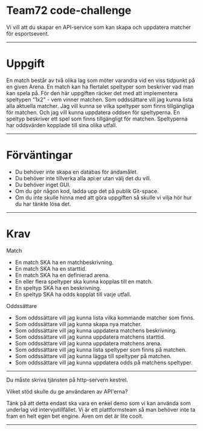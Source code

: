# Team72 code-challenge

Vi vill att du skapar en API-service som kan skapa och uppdatera matcher för esportsevent.

---
# Uppgift

En match består av två olika lag som möter varandra vid en viss tidpunkt på en given Arena.
En match kan ha flertalet speltyper som beskriver vad man kan spela på.  För den här uppgiften räcker det med att implementera speltypen "1x2" - vem vinner matchen.
Som oddssättare vill jag kunna lista alla aktuella matcher. Jag vill kunna se vilka speltyper som finns tillgängliga för matchen. Och jag vill kunna uppdatera oddsen för speltyperna.
En speltyp beskriver ett spel som finns tillgängligt för matchen. Speltyperna har oddsvärden kopplade till sina olika utfall.

---
# Förväntingar

- Du behöver inte skapa en databas för ändamålet.
- Du behöver inte tillverka alla api:er utan välj det du vill.
- Du behöver inget GUI.
- Om du gör någon kod, ladda upp det på publik Git-space.
- Om du inte skulle hinna med att göra uppgiften så skulle vi vilja hör hur du har tänkte lösa det.


---

# Krav
Match
- En match SKA ha en matchbeskrivning.
- En match SKA ha en starttid.
- En match SKA ha en definierad arena.
- En eller flera speltyper ska kunna kopplas till en match.
- En speltyp SKA ha en beskrivning.
- En speltyp SKA ha odds kopplat till varje utfall.

Oddssättare
- Som oddssättare vill jag kunna lista vilka kommande matcher som finns.
- Som oddssättare vill jag kunna skapa nya matcher.
- Som oddssättare vill jag kunna uppdatera matchens beskrivning.
- Som oddssättare vill jag kunna uppdatera matchens starttid.
- Som oddssättare vill jag kunna uppdatera matchens arena.
- Som oddssättare vill jag kunna lista speltyper som finns på matchen.
- Som oddssättare vill jag kunna lägga till speltyper på matchen.
- Som oddssättare vill jag kunna uppdatera odds på matchens speltyper.







---

<footer>

Du måste skriva tjänsten på http-servern kestrel.

Vilket stöd skulle du ge användaren av API'erna?

Tänk på att detta endast ska vara en enkel demo som vi kan använda som underlag vid intervjutillfället.
Vi är ett plattformsteam så man behöver inte ta fram en helt egen bet engine. Även om det är lite coolt.

---